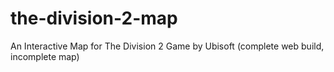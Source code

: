 # the-division-2-map

An Interactive Map for The Division 2 Game by Ubisoft (complete web build, incomplete map)
